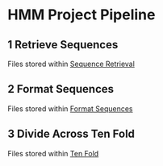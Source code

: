 # HMM Project Pipeline

## 1 Retrieve Sequences
Files stored within [Sequence Retrieval](https://github.com/MaudeDavidLab/hmm-project/tree/master/Sequence%20Retrieval)  

## 2 Format Sequences
Files stored within [Format Sequences](https://github.com/MaudeDavidLab/hmm-project/tree/master/Format%20Sequences)

## 3 Divide Across Ten Fold  
Files stored within [Ten Fold](https://github.com/MaudeDavidLab/hmm-project/tree/master/Ten%20Fold)
